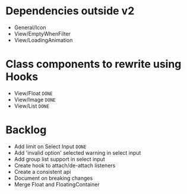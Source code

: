 # Dependencies outside v2

- General/Icon
- View/EmptyWhenFilter
- View/LoadingAnimation

# Class components to rewrite using Hooks

- View/Float `DONE`
- View/Image `DONE`
- View/List `DONE`

# Backlog

- Add limit on Select Input `DONE`
- Add 'invalid option' selected warning in select input
- Add group list support in select input
- Create hook to attach/de-attach listeners
- Create a consistent api
- Document on breaking changes
- Merge Float and FloatingContainer
